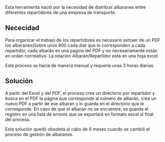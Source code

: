 Esta herramienta nació por la necesidad de distribuir albaranes entre diferentes repartidores de una empresa de transporte.

## Nececidad

Para organizar el trabajo de los repartidores es necesario extraer de un PDF los albaranes(Sobre unos 800 cada día) que le corresponden a cada repartidor, cada albarán es una pagina del PDF y no necesariamente están en orden correlativo. La relación Albarán/Repartidor está en una hoja excel.

Este proceso se hacía de manera manual y requería unas 3 horas diarias.

## Solución

A partir del Excel y del PDF, el proceso crea un directorio por repartidor y busca en el PDF la página que corresponde al número de albarán, crea un nuevo PDF a partir de ese albaran y lo guarda en el directorio que le corresponde. En caso de que el albarán no se encuentre, se guarda el registro en una lista de errores que se exportará en formato excel al final del proceso.

Esta solución quedó obsoleta al cabo de 6 meses cuando se cambió el proceso de gestión de albaranes.
